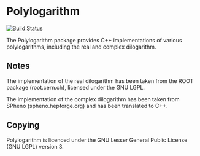 Polylogarithm
===========

[![Build Status](https://travis-ci.org/Expander/polylogarithm.svg?branch=master)](https://travis-ci.org/Expander/polylogarithm)

The Polylogarithm package provides C++ implementations of various
polylogarithms, including the real and complex dilogarithm.


Notes
-----

The implementation of the real dilogarithm has been taken from the
ROOT package (root.cern.ch), licensed under the GNU LGPL.

The implementation of the complex dilogarithm has been taken from
SPheno (spheno.hepforge.org) and has been translated to C++.


Copying
-------

Polylogarithm is licenced under the GNU Lesser General Public License
(GNU LGPL) version 3.
